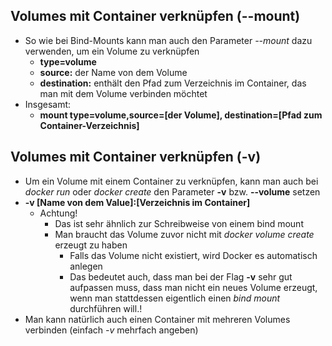## Volumes mit Container verknüpfen (--mount)

* So wie bei Bind-Mounts kann man auch den Parameter *--mount* dazu verwenden,
um ein Volume zu verknüpfen
  * **type=volume**
  * **source:** der Name von dem Volume
  * **destination:** enthält den Pfad zum Verzeichnis im Container, das man mit dem
  Volume verbinden möchtet
* Insgesamt:
  * **mount type=volume,source=[der Volume], destination=[Pfad zum Container-Verzeichnis]**


## Volumes mit Container verknüpfen (-v)

* Um ein Volume mit einem Container zu verknüpfen, kann man auch bei
*docker run* oder *docker create* den Parameter **-v** bzw. **--volume** setzen
* **-v [Name von dem Value]:[Verzeichnis im Container]**
  * Achtung!
    * Das ist sehr ähnlich zur Schreibweise von einem bind mount
    * Man braucht das Volume zuvor nicht mit *docker volume create* erzeugt zu haben
      * Falls das Volume nicht existiert, wird Docker es automatisch anlegen
      * Das bedeutet auch, dass man bei der Flag **-v** sehr gut aufpassen muss, dass man
      nicht ein neues Volume erzeugt, wenn man stattdessen eigentlich einen *bind mount*
      durchführen will.!
* Man kann natürlich auch einen Container mit mehreren Volumes verbinden (einfach *-v*
mehrfach angeben)